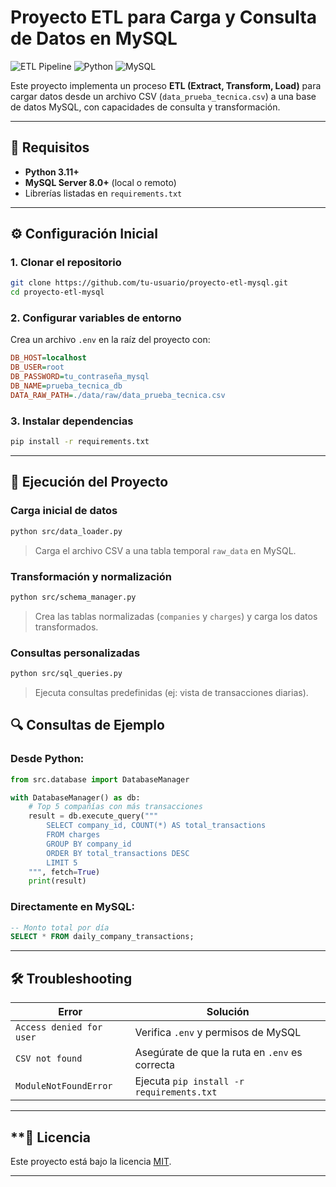 # **Proyecto ETL para Carga y Consulta de Datos en MySQL**

![ETL Pipeline](https://img.shields.io/badge/ETL-Pipeline-blue) 
![Python](https://img.shields.io/badge/Python-3.11%2B-green)
![MySQL](https://img.shields.io/badge/MySQL-8.0%2B-orange)

Este proyecto implementa un proceso **ETL (Extract, Transform, Load)** para cargar datos desde un archivo CSV (`data_prueba_tecnica.csv`) a una base de datos MySQL, con capacidades de consulta y transformación.

---

## **📌 Requisitos**
- **Python 3.11+**
- **MySQL Server 8.0+** (local o remoto)
- Librerías listadas en `requirements.txt`

---

## **⚙️ Configuración Inicial**
### 1. **Clonar el repositorio**
```bash
git clone https://github.com/tu-usuario/proyecto-etl-mysql.git
cd proyecto-etl-mysql
```

### 2. **Configurar variables de entorno**
Crea un archivo `.env` en la raíz del proyecto con:
```ini
DB_HOST=localhost
DB_USER=root
DB_PASSWORD=tu_contraseña_mysql
DB_NAME=prueba_tecnica_db
DATA_RAW_PATH=./data/raw/data_prueba_tecnica.csv
```

### 3. **Instalar dependencias**
```bash
pip install -r requirements.txt
```

---

## **🚀 Ejecución del Proyecto**
### **Carga inicial de datos**
```bash
python src/data_loader.py
```
> Carga el archivo CSV a una tabla temporal `raw_data` en MySQL.

### **Transformación y normalización**
```bash
python src/schema_manager.py
```
> Crea las tablas normalizadas (`companies` y `charges`) y carga los datos transformados.

### **Consultas personalizadas**
```bash
python src/sql_queries.py
```
> Ejecuta consultas predefinidas (ej: vista de transacciones diarias).

## **🔍 Consultas de Ejemplo**
### Desde Python:
```python
from src.database import DatabaseManager

with DatabaseManager() as db:
    # Top 5 compañías con más transacciones
    result = db.execute_query("""
        SELECT company_id, COUNT(*) AS total_transactions
        FROM charges
        GROUP BY company_id
        ORDER BY total_transactions DESC
        LIMIT 5
    """, fetch=True)
    print(result)
```

### Directamente en MySQL:
```sql
-- Monto total por día
SELECT * FROM daily_company_transactions;
```

---

## **🛠️ Troubleshooting**
| **Error**                     | **Solución**                                  |
|-------------------------------|-----------------------------------------------|
| `Access denied for user`      | Verifica `.env` y permisos de MySQL          |
| `CSV not found`               | Asegúrate de que la ruta en `.env` es correcta |
| `ModuleNotFoundError`         | Ejecuta `pip install -r requirements.txt`    |

---

## **📄 Licencia
Este proyecto está bajo la licencia [MIT](LICENSE).

---
